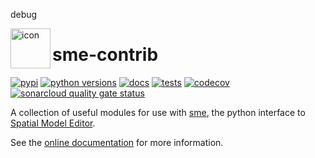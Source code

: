 debug

<img align="left" width="64" height="64" src="https://raw.githubusercontent.com/spatial-model-editor/spatial-model-editor/master/src/core/resources/icon.iconset/icon_32x32@2x.png" alt="icon">

# sme-contrib

[![pypi](https://img.shields.io/pypi/v/sme-contrib.svg)](https://pypi.org/project/sme-contrib)
[![python versions](https://img.shields.io/pypi/pyversions/sme-contrib)](https://pypi.org/project/sme-contrib)
[![docs](https://readthedocs.org/projects/sme-contrib/badge/?version=latest)](https://sme-contrib.readthedocs.io)
[![tests](https://github.com/spatial-model-editor/sme-contrib/workflows/Tests/badge.svg)](https://github.com/spatial-model-editor/sme-contrib/actions?query=workflow%3ATests)
[![codecov](https://codecov.io/gh/spatial-model-editor/sme-contrib/branch/master/graph/badge.svg?token=jG4pg9APRN)](https://codecov.io/gh/spatial-model-editor/sme-contrib)
[![sonarcloud quality gate status](https://sonarcloud.io/api/project_badges/measure?project=spatial-model-editor_sme_contrib&metric=alert_status)](https://sonarcloud.io/dashboard?id=spatial-model-editor_sme_contrib)

A collection of useful modules for use with [sme](https://pypi.org/project/sme/),
the python interface to [Spatial Model Editor](https://spatial-model-editor.github.io).

See the [online documentation](https://sme-contrib.readthedocs.io) for more information.
